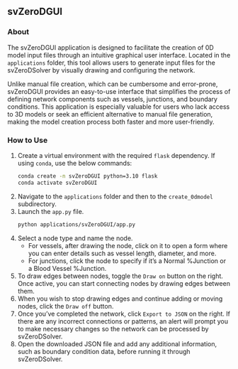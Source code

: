 ## svZeroDGUI

### About

The svZeroDGUI application is designed to facilitate the creation of 0D model input files
through an intuitive graphical user interface. Located in the `applications` folder,
this tool allows users to generate input files for the svZeroDSolver by visually
drawing and configuring the network.

Unlike manual file creation, which can be
cumbersome and error-prone, svZeroDGUI provides an easy-to-use interface that
simplifies the process of defining network components such as vessels, junctions, and
boundary conditions. This application is especially valuable for users who lack access to
3D models or seek an efficient alternative to manual file generation, making the model creation
process both faster and more user-friendly.

### How to Use
1. Create a virtual environment with the required `flask` dependency. If using `conda`, use the below commands:
    ```bash
    conda create -n svZeroDGUI python=3.10 flask
    conda activate svZeroDGUI
    ```
2. Navigate to the `applications` folder and then to the `create_0dmodel` subdirectory.
3. Launch the `app.py` file.
    ```bash
    python applications/svZeroDGUI/app.py
    ```
4. Select a node type and name the node.
    - For vessels, after drawing the node, click on it to open a form
where you can enter details such as vessel length, diameter, and more.
    - For junctions, click the node to specify if it’s a Normal %Junction
or a Blood Vessel %Junction.
5. To draw edges between nodes, toggle the `Draw on` button on the right.
Once active, you can start connecting nodes by drawing edges between them.
6. When you wish to stop drawing edges and continue adding or moving nodes,
click the `Draw off` button.
7. Once you’ve completed the network, click `Export to JSON` on the right.
If there are any incorrect connections or patterns, an alert will prompt you
to make necessary changes so the network can be processed by svZeroDSolver.
8. Open the downloaded JSON file and add any additional information,
such as boundary condition data, before running it through svZeroDSolver.
